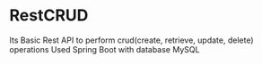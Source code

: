 # RestCRUD
Its Basic Rest API to perform crud(create, retrieve, update, delete) operations
Used Spring Boot with database MySQL


